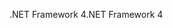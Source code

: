 <span data-ttu-id="efdfb-101">.NET Framework 4</span><span class="sxs-lookup"><span data-stu-id="efdfb-101">.NET Framework 4</span></span>